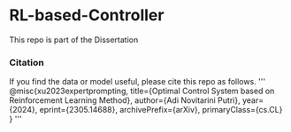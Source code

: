 # RL-based-Controller
This repo is part of the Dissertation 
### Citation
If you find the data or model useful, please cite this repo as follows.
'''
@misc{xu2023expertprompting,
      title={Optimal Control System based on Reinforcement Learning Method}, 
      author={Adi Novitarini Putri},
      year={2024},
      eprint={2305.14688},
      archivePrefix={arXiv},
      primaryClass={cs.CL}
}
'''
